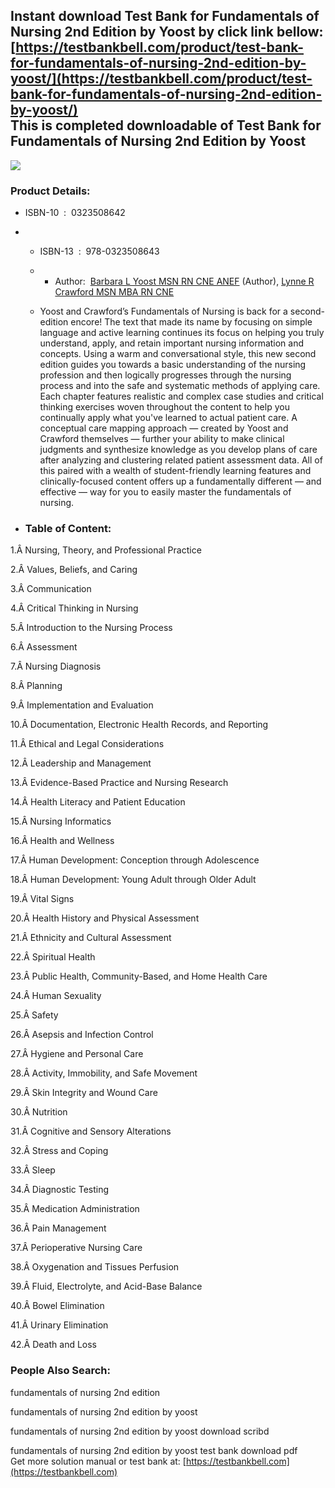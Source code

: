 Instant download **Test Bank for Fundamentals of Nursing 2nd Edition by Yoost** by click link bellow:  
[https://testbankbell.com/product/test-bank-for-fundamentals-of-nursing-2nd-edition-by-yoost/](https://testbankbell.com/product/test-bank-for-fundamentals-of-nursing-2nd-edition-by-yoost/)  
This is completed downloadable of Test Bank for Fundamentals of Nursing 2nd Edition by Yoost
--------------------------------------------------------------------------------------------


![](https://testbankbell.com/wp-content/uploads/2023/05/9780323508643.jpg)
### Product Details:


* ISBN-10 ‏ : ‎ 0323508642
* * ISBN-13 ‏ : ‎ 978-0323508643
  * * Author:  [Barbara L Yoost MSN RN CNE ANEF](https://www.amazon.com/s/ref=dp_byline_sr_book_1?ie=UTF8&field-author=Barbara+L+Yoost+MSN++RN++CNE++ANEF&text=Barbara+L+Yoost+MSN++RN++CNE++ANEF&sort=relevancerank&search-alias=books) (Author), [Lynne R Crawford MSN MBA RN CNE](https://www.amazon.com/s/ref=dp_byline_sr_book_2?ie=UTF8&field-author=Lynne+R+Crawford+MSN++MBA++RN++CNE&text=Lynne+R+Crawford+MSN++MBA++RN++CNE&sort=relevancerank&search-alias=books)
   
  * Yoost and Crawford’s Fundamentals of Nursing is back for a second-edition encore! The text that made its name by focusing on simple language and active learning continues its focus on helping you truly understand, apply, and retain important nursing information and concepts. Using a warm and conversational style, this new second edition guides you towards a basic understanding of the nursing profession and then logically progresses through the nursing process and into the safe and systematic methods of applying care. Each chapter features realistic and complex case studies and critical thinking exercises woven throughout the content to help you continually apply what you've learned to actual patient care. A conceptual care mapping approach ― created by Yoost and Crawford themselves ― further your ability to make clinical judgments and synthesize knowledge as you develop plans of care after analyzing and clustering related patient assessment data. All of this paired with a wealth of student-friendly learning features and clinically-focused content offers up a fundamentally different ― and effective ― way for you to easily master the fundamentals of nursing.
 
* ### Table of Content:

1.Â Nursing, Theory, and Professional Practice


2.Â Values, Beliefs, and Caring


3.Â Communication


4.Â Critical Thinking in Nursing


5.Â Introduction to the Nursing Process


6.Â Assessment


7.Â Nursing Diagnosis


8.Â Planning


9.Â Implementation and Evaluation


10.Â Documentation, Electronic Health Records, and Reporting


11.Â Ethical and Legal Considerations


12.Â Leadership and Management


13.Â Evidence-Based Practice and Nursing Research


14.Â Health Literacy and Patient Education


15.Â Nursing Informatics


16.Â Health and Wellness


17.Â Human Development: Conception through Adolescence


18.Â Human Development: Young Adult through Older Adult


19.Â Vital Signs


20.Â Health History and Physical Assessment


21.Â Ethnicity and Cultural Assessment


22.Â Spiritual Health


23.Â Public Health, Community-Based, and Home Health Care


24.Â Human Sexuality


25.Â Safety


26.Â Asepsis and Infection Control


27.Â Hygiene and Personal Care


28.Â Activity, Immobility, and Safe Movement


29.Â Skin Integrity and Wound Care


30.Â Nutrition


31.Â Cognitive and Sensory Alterations


32.Â Stress and Coping


33.Â Sleep


34.Â Diagnostic Testing


35.Â Medication Administration


36.Â Pain Management


37.Â Perioperative Nursing Care


38.Â Oxygenation and Tissues Perfusion


39.Â Fluid, Electrolyte, and Acid-Base Balance


40.Â Bowel Elimination


41.Â Urinary Elimination


42.Â Death and Loss



 ### People Also Search:


 fundamentals of nursing 2nd edition

 fundamentals of nursing 2nd edition by yoost

 fundamentals of nursing 2nd edition by yoost download scribd

 fundamentals of nursing 2nd edition by yoost test bank download pdf  
  Get more solution manual or test bank at: [https://testbankbell.com](https://testbankbell.com)
